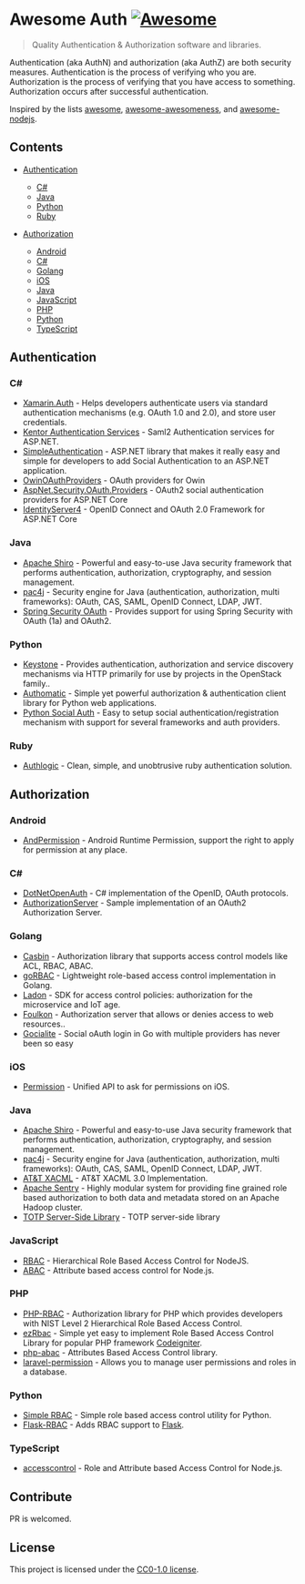 # Awesome Auth [![Awesome](https://cdn.rawgit.com/sindresorhus/awesome/d7305f38d29fed78fa85652e3a63e154dd8e8829/media/badge.svg)](https://github.com/sindresorhus/awesome)

> Quality Authentication & Authorization software and libraries.

Authentication (aka AuthN) and authorization (aka AuthZ) are both security measures. Authentication is the process of verifying who you are. Authorization is the process of verifying that you have access to something. Authorization occurs after successful authentication.

Inspired by the lists [awesome](https://github.com/sindresorhus/awesome), [awesome-awesomeness](https://github.com/bayandin/awesome-awesomeness), and [awesome-nodejs](https://github.com/sindresorhus/awesome-nodejs).

## Contents

- [Authentication](#authentication)
	- [C#](#c)
	- [Java](#java)
	- [Python](#python)
	- [Ruby](#ruby)

- [Authorization](#authorization)
	- [Android](#android)
	- [C#](#c)
	- [Golang](#golang)
	- [iOS](#ios)
	- [Java](#java)
	- [JavaScript](#javascript)
	- [PHP](#php)
	- [Python](#python)
	- [TypeScript](#typescript)

## Authentication

### C#

- [Xamarin.Auth](https://github.com/xamarin/Xamarin.Auth) - Helps developers authenticate users via standard authentication mechanisms (e.g. OAuth 1.0 and 2.0), and store user credentials.
- [Kentor Authentication Services](https://github.com/KentorIT/authservices) - Saml2 Authentication services for ASP.NET.
- [SimpleAuthentication](https://github.com/SimpleAuthentication/SimpleAuthentication) - ASP.NET library that makes it really easy and simple for developers to add Social Authentication to an ASP.NET application.
- [OwinOAuthProviders](https://github.com/TerribleDev/OwinOAuthProviders) - OAuth providers for Owin
- [AspNet.Security.OAuth.Providers](https://github.com/aspnet-contrib/AspNet.Security.OAuth.Providers) - OAuth2 social authentication providers for ASP.NET Core
- [IdentityServer4](https://github.com/IdentityServer/IdentityServer4) - OpenID Connect and OAuth 2.0 Framework for ASP.NET Core

### Java

- [Apache Shiro](https://github.com/apache/shiro) - Powerful and easy-to-use Java security framework that performs authentication, authorization, cryptography, and session management.
- [pac4j](https://github.com/pac4j/pac4j) - Security engine for Java (authentication, authorization, multi frameworks): OAuth, CAS, SAML, OpenID Connect, LDAP, JWT.
- [Spring Security OAuth](https://github.com/spring-projects/spring-security-oauth) - Provides support for using Spring Security with OAuth (1a) and OAuth2.

### Python

- [Keystone](https://github.com/openstack/keystone) - Provides authentication, authorization and service discovery mechanisms via HTTP primarily for use by projects in the OpenStack family..
- [Authomatic](https://github.com/authomatic/authomatic) - Simple yet powerful authorization & authentication client library for Python web applications.
- [Python Social Auth](https://github.com/python-social-auth/social-core) - Easy to setup social authentication/registration mechanism with support for several frameworks and auth providers.

### Ruby

- [Authlogic](https://github.com/binarylogic/authlogic) - Clean, simple, and unobtrusive ruby authentication solution.

## Authorization

### Android

- [AndPermission](https://github.com/yanzhenjie/AndPermission) - Android Runtime Permission, support the right to apply for permission at any place.

### C#

- [DotNetOpenAuth](https://github.com/DotNetOpenAuth/DotNetOpenAuth) - C# implementation of the OpenID, OAuth protocols.
- [AuthorizationServer](https://github.com/IdentityModel/AuthorizationServer) - Sample implementation of an OAuth2 Authorization Server.

### Golang

- [Casbin](https://github.com/casbin/casbin) - Authorization library that supports access control models like ACL, RBAC, ABAC.
- [goRBAC](https://github.com/mikespook/gorbac) - Lightweight role-based access control implementation in Golang.
- [Ladon](https://github.com/ory/ladon) - SDK for access control policies: authorization for the microservice and IoT age.
- [Foulkon](https://github.com/Tecsisa/foulkon) - Authorization server that allows or denies access to web resources..
- [Gocialite](https://github.com/danilopolani/gocialite) - Social oAuth login in Go with multiple providers has never been so easy

### iOS

- [Permission](https://github.com/delba/Permission) - Unified API to ask for permissions on iOS.

### Java

- [Apache Shiro](https://github.com/apache/shiro) - Powerful and easy-to-use Java security framework that performs authentication, authorization, cryptography, and session management.
- [pac4j](https://github.com/pac4j/pac4j) - Security engine for Java (authentication, authorization, multi frameworks): OAuth, CAS, SAML, OpenID Connect, LDAP, JWT.
- [AT&T XACML](https://github.com/att/XACML) - AT&T XACML 3.0 Implementation.
- [Apache Sentry](https://github.com/apache/sentry) - Highly modular system for providing fine grained role based authorization to both data and metadata stored on an Apache Hadoop cluster.
- [TOTP Server-Side Library](https://github.com/wstrange/GoogleAuth) - TOTP server-side library

### JavaScript

- [RBAC](https://github.com/CherryProjects/rbac) - Hierarchical Role Based Access Control for NodeJS.
- [ABAC](https://github.com/vovantics/abac) - Attribute based access control for Node.js.

### PHP

- [PHP-RBAC](https://github.com/OWASP/rbac) - Authorization library for PHP which provides developers with NIST Level 2 Hierarchical Role Based Access Control.
- [ezRbac](https://github.com/xiidea/ezRbac) - Simple yet easy to implement Role Based Access Control Library for popular PHP framework [Codeigniter](https://github.com/bcit-ci/CodeIgniter).
- [php-abac](https://github.com/Kilix/php-abac) - Attributes Based Access Control library.
- [laravel-permission](https://github.com/spatie/laravel-permission) - Allows you to manage user permissions and roles in a database.

### Python

- [Simple RBAC](https://github.com/tonyseek/simple-rbac) - Simple role based access control utility for Python.
- [Flask-RBAC](https://github.com/shonenada/flask-rbac) - Adds RBAC support to [Flask](https://github.com/pallets/flask).

### TypeScript

- [accesscontrol](https://github.com/onury/accesscontrol) - Role and Attribute based Access Control for Node.js.

## Contribute

PR is welcomed.

## License

This project is licensed under the [CC0-1.0 license](https://github.com/casbin/awesome-auth/blob/master/LICENSE).
